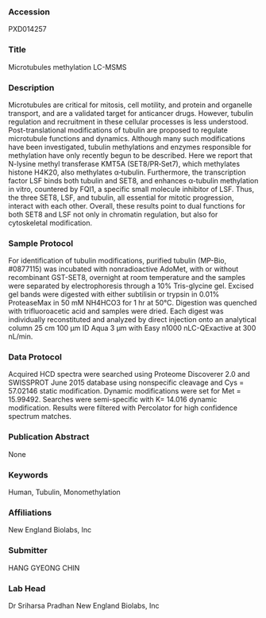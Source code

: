 ### Accession
PXD014257

### Title
Microtubules methylation LC-MSMS

### Description
Microtubules are critical for mitosis, cell motility, and protein and organelle transport, and are a validated target for anticancer drugs. However, tubulin regulation and recruitment in these cellular processes is less understood. Post-translational modifications of tubulin are proposed to regulate microtubule functions and dynamics. Although many such modifications have been investigated, tubulin methylations and enzymes responsible for methylation have only recently begun to be described. Here we report that N-lysine methyl transferase KMT5A (SET8/PR‑Set7), which methylates histone H4K20, also methylates α‑tubulin. Furthermore, the transcription factor LSF binds both tubulin and SET8, and enhances α-tubulin methylation in vitro, countered by FQI1, a specific small molecule inhibitor of LSF. Thus, the three SET8, LSF, and tubulin, all essential for mitotic progression, interact with each other. Overall, these results point to dual functions for both SET8 and LSF not only in chromatin regulation, but also for cytoskeletal modification.

### Sample Protocol
For identification of tubulin modifications, purified tubulin (MP-Bio, #0877115) was incubated with nonradioactive AdoMet, with or without recombinant GST-SET8, overnight at room temperature and the samples were separated by electrophoresis through a 10% Tris-glycine gel. Excised gel bands were digested with either subtilisin or trypsin in 0.01% ProteaseMax in 50 mM NH4HCO3 for 1 hr at 50°C. Digestion was quenched with trifluoroacetic acid and samples were dried. Each digest was individually reconstituted and analyzed by direct injection onto an analytical column 25 cm 100 µm ID Aqua 3 µm with Easy n1000 nLC-QExactive at 300 nL/min.

### Data Protocol
Acquired HCD spectra were searched using Proteome Discoverer 2.0 and SWISSPROT June 2015 database using nonspecific cleavage and Cys = 57.02146 static modification. Dynamic modifications were set for Met = 15.99492. Searches were semi-specific with K= 14.016 dynamic modification. Results were filtered with Percolator for high confidence spectrum matches.

### Publication Abstract
None

### Keywords
Human, Tubulin, Monomethylation

### Affiliations
New England Biolabs, Inc

### Submitter
HANG GYEONG CHIN

### Lab Head
Dr Sriharsa Pradhan
New England Biolabs, Inc


